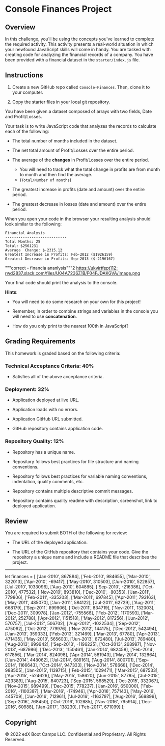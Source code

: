 #  Console Finances Project

## Overview

In this challenge, you'll be using the concepts you've learned to complete the required activity. This activity presents a real-world situation in which your newfound JavaScript skills will come in handy. You are tasked with creating code for analyzing the financial records of a company. You have been provided with a financial dataset in the `starter/index.js` file.

## Instructions

1. Create a new GitHub repo called `Console-Finances`. Then, clone it to your computer.

2. Copy the starter files in your local git repository.
   
You have been given a dataset composed of arrays with two fields, Date and Profit/Losses.

Your task is to write JavaScript code that analyzes the records to calculate each of the following:

* The total number of months included in the dataset.

* The net total amount of Profit/Losses over the entire period.

* The average of the **changes** in Profit/Losses over the entire period.
  * You will need to track what the total change in profits are from month to month and then find the average.
  * (`Total/Number of months`)

* The greatest increase in profits (date and amount) over the entire period.

* The greatest decrease in losses (date and amount) over the entire period.

When you open your code in the browser your resulting analysis should look similar to the following:

  ```text
  Financial Analysis
  ----------------------------
  Total Months: 25
  Total: $2561231
  Average  Change: $-2315.12
  Greatest Increase in Profits: Feb-2012 ($1926159)
  Greatest Decrease in Profits: Sep-2013 ($-2196167)
  ```

"""correct - financia ananlysis"""2
https://ukvirtfept112-rwd2837.slack.com/files/U04A7236Z1B/F04FJDAKGVA/image.png

Your final code should print the analysis to the console.

**Hints:**

* You will need to do some research on your own for this project!

* Remember, in order to combine strings and variables in the console you will need to use **concatenation**.

* How do you only print to the nearest 100th in JavaScript?

## Grading Requirements

This homework is graded based on the following criteria: 

### Technical Acceptance Criteria: 40%

* Satisfies all of the above acceptance criteria.

### Deployment: 32%

* Application deployed at live URL.

* Application loads with no errors.

* Application GitHub URL submitted.

* GitHub repository contains application code.

### Repository Quality: 12%

* Repository has a unique name.

* Repository follows best practices for file structure and naming conventions.

* Repository follows best practices for variable naming conventions, indentation, quality comments, etc.

* Repository contains multiple descriptive commit messages.

* Repository contains quality readme with description, screenshot, link to deployed application.

## Review

You are required to submit BOTH of the following for review:

* The URL of the deployed application.

* The URL of the GitHub repository that contains your code. Give the repository a unique name and include a README file that describes the project.

---


let finances = [
['Jan-2010', 867884],
['Feb-2010', 984655],
['Mar-2010', 322013],
['Apr-2010', -69417],
['May-2010', 310503],
['Jun-2010', 522857],
['Jul-2010', 1033096],
['Aug-2010', 604885],
['Sep-2010', -216386],
['Oct-2010', 477532],
['Nov-2010', 893810],
['Dec-2010', -80353],
['Jan-2011', 779806],
['Feb-2011', -335203],
['Mar-2011', 697845],
['Apr-2011', 793163],
['May-2011', 485070],
['Jun-2011', 584122],
['Jul-2011', 62729],
['Aug-2011', 668179],
['Sep-2011', 899906],
['Oct-2011', 834719],
['Nov-2011', 132003],
['Dec-2011', 309978],
['Jan-2012', -755566],
['Feb-2012', 1170593],
['Mar-2012', 252788],
['Apr-2012', 1151518],
['May-2012', 817256],
['Jun-2012', 570757],
['Jul-2012', 506702],
['Aug-2012', -1022534],
['Sep-2012', 475062],
['Oct-2012', 779976],
['Nov-2012', 144175],
['Dec-2012', 542494],
['Jan-2013', 359333],
['Feb-2013', 321469],
['Mar-2013', 67780],
['Apr-2013', 471435],
['May-2013', 565603],
['Jun-2013', 872480],
['Jul-2013', 789480],
['Aug-2013', 999942],
['Sep-2013', -1196225],
['Oct-2013', 268997],
['Nov-2013', -687986],
['Dec-2013', 1150461],
['Jan-2014', 682458],
['Feb-2014', 617856],
['Mar-2014', 824098],
['Apr-2014', 581943],
['May-2014', 132864],
['Jun-2014', 448062],
['Jul-2014', 689161],
['Aug-2014', 800701],
['Sep-2014', 1166643],
['Oct-2014', 947333],
['Nov-2014', 578668],
['Dec-2014', 988505],
['Jan-2015', 1139715],
['Feb-2015', 1029471],
['Mar-2015', 687533],
['Apr-2015', -524626],
['May-2015', 158620],
['Jun-2015', 87795],
['Jul-2015', 423389],
['Aug-2015', 840723],
['Sep-2015', 568529],
['Oct-2015', 332067],
['Nov-2015', 989499],
['Dec-2015', 778237],
['Jan-2016', 650000],
['Feb-2016', -1100387],
['Mar-2016', -174946],
['Apr-2016', 757143],
['May-2016', 445709],
['Jun-2016', 712961],
['Jul-2016', -1163797],
['Aug-2016', 569899],
['Sep-2016', 768450],
['Oct-2016', 102685],
['Nov-2016', 795914],
['Dec-2016', 60988],
['Jan-2017', 138230],
['Feb-2017', 671099]
];



## Copyright

© 2022 edX Boot Camps LLC. Confidential and Proprietary. All Rights Reserved.

